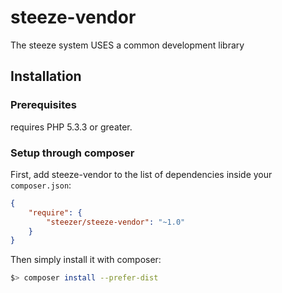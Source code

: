 # steeze-vendor
The steeze system USES a common development library

## Installation

### Prerequisites

requires PHP 5.3.3 or greater.

### Setup through composer

First, add steeze-vendor to the list of dependencies inside your `composer.json`:

```json
{
    "require": {
        "steezer/steeze-vendor": "~1.0"
    }
}
```

Then simply install it with composer:

```bash
$> composer install --prefer-dist
```

